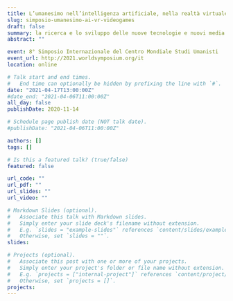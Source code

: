 ```yaml
---
title: L’umanesimo nell’intelligenza artificiale, nella realtà virtuale e nei videogiochi
slug: simposio-umanesimo-ai-vr-videogames
draft: false
summary: la ricerca e lo sviluppo delle nuove tecnologie e nuovi media è sempre più connessa con un atteggiamento umanista. scopriremo perché.
abstract: ""

event: 8° Simposio Internazionale del Centro Mondiale Studi Umanisti
event_url: http://2021.worldsymposium.org/it
location: online

# Talk start and end times.
#   End time can optionally be hidden by prefixing the line with `#`.
date: "2021-04-17T13:00:00Z"
#date_end: "2021-04-06T11:00:00Z"
all_day: false
publishDate: 2020-11-14

# Schedule page publish date (NOT talk date).
#publishDate: "2021-04-06T11:00:00Z"

authors: []
tags: []

# Is this a featured talk? (true/false)
featured: false

url_code: ""
url_pdf: ""
url_slides: ""
url_video: ""

# Markdown Slides (optional).
#   Associate this talk with Markdown slides.
#   Simply enter your slide deck's filename without extension.
#   E.g. `slides = "example-slides"` references `content/slides/example-slides.md`.
#   Otherwise, set `slides = ""`.
slides: 

# Projects (optional).
#   Associate this post with one or more of your projects.
#   Simply enter your project's folder or file name without extension.
#   E.g. `projects = ["internal-project"]` references `content/project/deep-learning/index.md`.
#   Otherwise, set `projects = []`.
projects:
---
```


